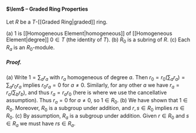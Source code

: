 #### $\lem$ – Graded Ring Properties
Let $R$ be a $T$-[[Graded Ring|graded]] ring. 

(a) $1$ is [[Homogeneous Element|homogeneous]] of [[Homogeneous Element|degree]] $0 \in T$ (the identity of $T$).
(b) $R_0$ is a subring of $R$.
(c) Each $R_a$ is an $R_0$-module.

##### *Proof.*
(a) Write $1=\sum_a r_a$ with $r_a$ homogeneous of degree $a$. Then $r_0 = r_0 (\sum_a r_a) = \sum_a r_0 r_a$ implies $r_0 r_a = 0$ for $a\neq 0$. Similarly, for any other $a$ we have $r_a = r_a (\sum_b r_b)$, and thus $r_a = r_a r_0$ (here is where we use the cancellative assumption). Thus $r_a =0$ for $a\neq 0$, so $1\in R_0$.
(b) We have shown that $1 \in R_0$. Moreover, $R_0$ is a subgroup under addition, and $r,s\in R_0$ implies $rs\in R_0$.
(c) By assumption, $R_a$ is a subgroup under addition. Given $r\in R_0$ and $s\in R_a$ we must have $rs\in R_a$.